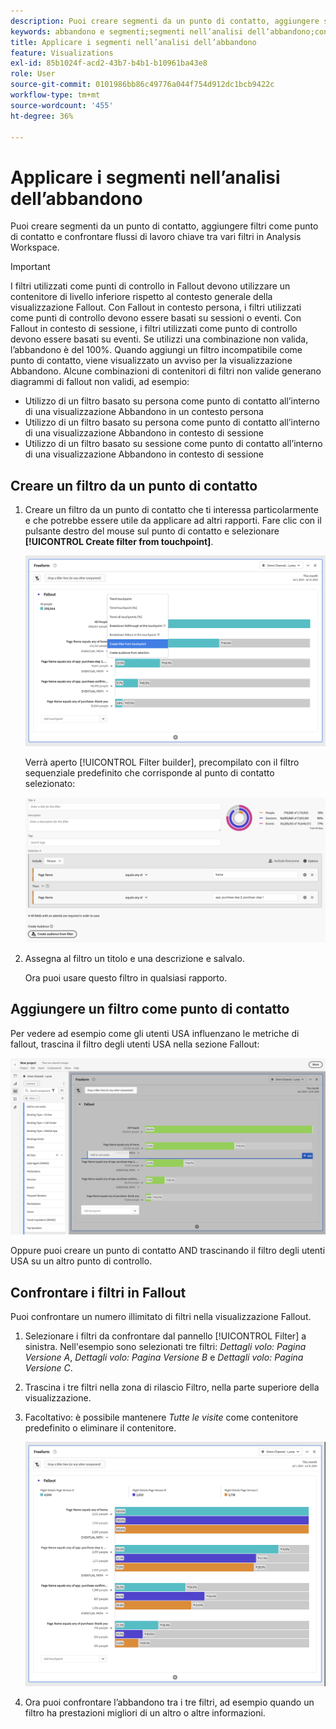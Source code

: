 ```yaml
---
description: Puoi creare segmenti da un punto di contatto, aggiungere segmenti come punto di contatto e confrontare flussi di lavoro chiave tra vari segmenti in Analysis Workspace.
keywords: abbandono e segmenti;segmenti nell’analisi dell’abbandono;confrontare segmenti nell’abbandono
title: Applicare i segmenti nell’analisi dell’abbandono
feature: Visualizations
exl-id: 85b1024f-acd2-43b7-b4b1-b10961ba43e8
role: User
source-git-commit: 0101986bb86c49776a044f754d912dc1bcb9422c
workflow-type: tm+mt
source-wordcount: '455'
ht-degree: 36%

---
```


# Applicare i segmenti nell’analisi dell’abbandono

Puoi creare segmenti da un punto di contatto, aggiungere filtri come punto di contatto e confrontare flussi di lavoro chiave tra vari filtri in Analysis Workspace.

>[!IMPORTANT]
>
>I filtri utilizzati come punti di controllo in Fallout devono utilizzare un contenitore di livello inferiore rispetto al contesto generale della visualizzazione Fallout. Con Fallout in contesto persona, i filtri utilizzati come punti di controllo devono essere basati su sessioni o eventi. Con Fallout in contesto di sessione, i filtri utilizzati come punto di controllo devono essere basati su eventi. Se utilizzi una combinazione non valida, l’abbandono è del 100%. Quando aggiungi un filtro incompatibile come punto di contatto, viene visualizzato un avviso per la visualizzazione Abbandono. Alcune combinazioni di contenitori di filtri non valide generano diagrammi di fallout non validi, ad esempio:
>
>* Utilizzo di un filtro basato su persona come punto di contatto all’interno di una visualizzazione Abbandono in un contesto persona
>* Utilizzo di un filtro basato su persona come punto di contatto all’interno di una visualizzazione Abbandono in contesto di sessione
>* Utilizzo di un filtro basato su sessione come punto di contatto all’interno di una visualizzazione Abbandono in contesto di sessione

## Creare un filtro da un punto di contatto

1. Creare un filtro da un punto di contatto che ti interessa particolarmente e che potrebbe essere utile da applicare ad altri rapporti. Fare clic con il pulsante destro del mouse sul punto di contatto e selezionare **[!UICONTROL Create filter from touchpoint]**.

   ![Menu a discesa Punto di contatto con Crea segmento dal punto di contatto evidenziato.](assets/fallout-createfilter.png)

   Verrà aperto [!UICONTROL Filter builder], precompilato con il filtro sequenziale predefinito che corrisponde al punto di contatto selezionato:

   ![Il Generatore di filtri visualizza il filtro sequenziale precompilato e precompilato.](assets/fallout-definefilter.png)

1. Assegna al filtro un titolo e una descrizione e salvalo.

   Ora puoi usare questo filtro in qualsiasi rapporto.

## Aggiungere un filtro come punto di contatto

Per vedere ad esempio come gli utenti USA influenzano le metriche di fallout, trascina il filtro degli utenti USA nella sezione Fallout:

![Il filtro Utenti USA selezionato ed evidenziato da trascinare nell&#39;abbandono.](assets/fallout-addfilter.png)

Oppure puoi creare un punto di contatto AND trascinando il filtro degli utenti USA su un altro punto di controllo.

## Confrontare i filtri in Fallout

Puoi confrontare un numero illimitato di filtri nella visualizzazione Fallout.

1. Selezionare i filtri da confrontare dal pannello [!UICONTROL Filter] a sinistra. Nell&#39;esempio sono selezionati tre filtri: *Dettagli volo: Pagina Versione A*, *Dettagli volo: Pagina Versione B* e *Dettagli volo: Pagina Versione C*.
1. Trascina i tre filtri nella zona di rilascio Filtro, nella parte superiore della visualizzazione.


1. Facoltativo: è possibile mantenere *Tutte le visite* come contenitore predefinito o eliminare il contenitore.

   ![Fallout che mostra tutte le visite insieme ai due filtri trascinati nel passaggio precedente.](assets/fallout-multiplefilters.png)

1. Ora puoi confrontare l’abbandono tra i tre filtri, ad esempio quando un filtro ha prestazioni migliori di un altro o altre informazioni.
